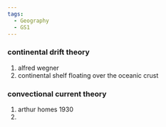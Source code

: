 ```yaml
---
tags:
  - Geography
  - GS1
---
```

### continental drift theory
1. alfred wegner
2. continental shelf floating over the oceanic crust
### convectional current theory
1. arthur homes 1930
2. 